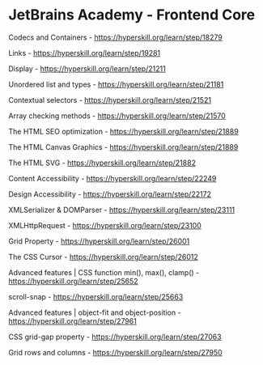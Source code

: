 # JetBrains Academy - Frontend Core


Codecs and Containers - https://hyperskill.org/learn/step/18279 <br/>

Links - https://hyperskill.org/learn/step/19281 <br/>

Display - https://hyperskill.org/learn/step/21211 <br/>

Unordered list and types - https://hyperskill.org/learn/step/21181  <br/>

Contextual selectors - https://hyperskill.org/learn/step/21521 <br/>

Array checking methods - https://hyperskill.org/learn/step/21570 <br/>

The HTML SEO optimization - https://hyperskill.org/learn/step/21889 <br/>

The HTML Canvas Graphics - https://hyperskill.org/learn/step/21889 <br/>

The HTML SVG - https://hyperskill.org/learn/step/21882 <br/>

Content Accessibility - https://hyperskill.org/learn/step/22249 <br/>

Design Accessibility - https://hyperskill.org/learn/step/22172 <br/>

XMLSerializer & DOMParser - https://hyperskill.org/learn/step/23111 <br/>

XMLHttpRequest - https://hyperskill.org/learn/step/23100 <br/>

Grid Property - https://hyperskill.org/learn/step/26001 <br/>

The CSS Cursor - https://hyperskill.org/learn/step/26012 <br/>

Advanced features | CSS function min(), max(), clamp() - https://hyperskill.org/learn/step/25652 <br/>

scroll-snap - https://hyperskill.org/learn/step/25663 <br/>

Advanced features | object-fit and object-position - https://hyperskill.org/learn/step/27961 <br/>

CSS grid-gap property - https://hyperskill.org/learn/step/27063 <br/>

Grid rows and columns - https://hyperskill.org/learn/step/27950 <br/>

